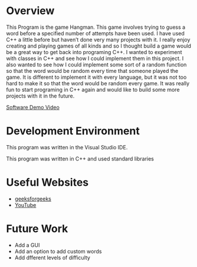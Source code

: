 # Overview


This Program is the game Hangman. This game involves trying to guess a word before a specified number of attempts have been used. I have used C++ a little before but haven’t done very many projects with it. 
I really enjoy creating and playing games of all kinds and so I thought build a game would be a great way to get back into programing C++. I wanted to experiment with classes in C++ and see how I could implement them in this project.
I also wanted to see how I could implement some sort of a random function so that the word would be random every time that someone played the game. It is different to implement it with every language, but it was not too hard to make it 
so that the word would be random every game. It was really fun to start programing in C++ again and would like to build some more projects with it in the future.


[Software Demo Video](https://youtu.be/99uVed9EddQ)

# Development Environment

This program was written in the Visual Studio IDE.

This program was written in C++ and used standard libraries

# Useful Websites

- [geeksforgeeks](https://www.geeksforgeeks.org/c-plus-plus/)
- [YouTube](https://www.youtube.com/watch?v=vLnPwxZdW4Y)

# Future Work

- Add a GUI
- Add an option to add custom words
- Add dfferent levels of difficulty 
